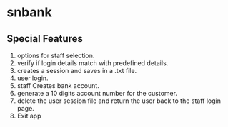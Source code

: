 # snbank

## Special Features

1. options for staff selection.
2. verify if login details match with predefined details. 
3. creates a session and saves in a .txt file.
4. user login.
5. staff Creates bank account. 
6. generate a 10 digits account number for the customer.
7. delete the user session file and return the user back to the staff login page.
8. Exit app

